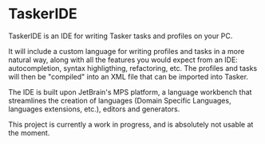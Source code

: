 # TaskerIDE
TaskerIDE is an IDE for writing Tasker tasks and profiles on your PC.

It will include a custom language for writing profiles and tasks in a more natural way, along with all the features
you would expect from an IDE: autocompletion, syntax highligthing, refactoring, etc. The profiles and tasks will then
be "compiled" into an XML file that can be imported into Tasker.

The IDE is built upon JetBrain's MPS platform, a language workbench that streamlines the creation of languages
(Domain Specific Languages, languages extensions, etc.), editors and generators.

This project is currently a work in progress, and is absolutely not usable at the moment.
